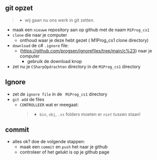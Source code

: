 
## git opzet

> - wij gaan nu ons werk in git zetten.
- maak een `nieuwe` repository aan op github met de naam `M1Prog_cs1`
- `clone` die naar je computer
    - onthoud waar je deze hebt gezet ( M1Prog_cs1 clone directory)
- `download` de c# `.ignore` file:
    - (https://github.com/progsen/ignorefiles/tree/main/c%23) naar je computer 
        - gebruik de download knop
- zet nu je `CSharpOpdrachten` directory in de `M1Prog_cs1` directory


## Ignore
- zet de `ignore file` in de ` M1Prog_cs1` directory
- `git add` de files
    - `CONTROLLEER` wat er meegaat:
        > - `bin`, `obj`, `.vs` folders moeten er *`niet`* tussen staan!

## commit
- alles ok? doe de volgende stappen:
    - maak een `commit` en `push` het naar je github
    - controleer of het gelukt is op je github page
